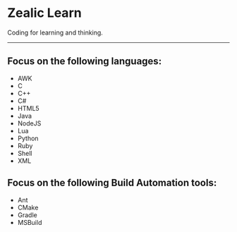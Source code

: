 # Zealic Learn
Coding for learning and thinking.

----
## Focus on the following languages:
* AWK
* C
* C++
* C#
* HTML5
* Java
* NodeJS
* Lua
* Python
* Ruby
* Shell
* XML

## Focus on the following Build Automation tools:
* Ant
* CMake
* Gradle
* MSBuild
